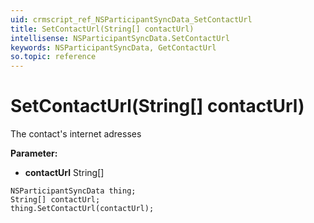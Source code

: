 ```yaml
---
uid: crmscript_ref_NSParticipantSyncData_SetContactUrl
title: SetContactUrl(String[] contactUrl)
intellisense: NSParticipantSyncData.SetContactUrl
keywords: NSParticipantSyncData, GetContactUrl
so.topic: reference
---
```


# SetContactUrl(String[] contactUrl)

The contact's internet adresses

**Parameter:** 
 - **contactUrl** String[]

```crmscript
NSParticipantSyncData thing;
String[] contactUrl;
thing.SetContactUrl(contactUrl);
```


